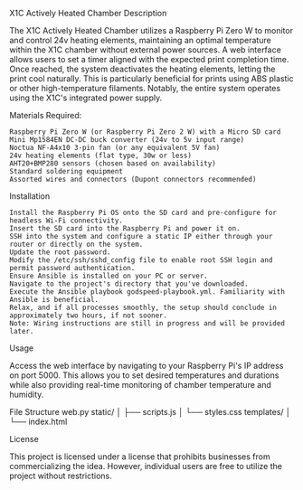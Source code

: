 X1C Actively Heated Chamber
Description

The X1C Actively Heated Chamber utilizes a Raspberry Pi Zero W to monitor and control 24v heating elements, maintaining an optimal temperature within the X1C chamber without external power sources. A web interface allows users to set a timer aligned with the expected print completion time. Once reached, the system deactivates the heating elements, letting the print cool naturally. This is particularly beneficial for prints using ABS plastic or other high-temperature filaments. Notably, the entire system operates using the X1C's integrated power supply.

Materials Required:

    Raspberry Pi Zero W (or Raspberry Pi Zero 2 W) with a Micro SD card
    Mini Mp1584EN DC-DC buck converter (24v to 5v input range)
    Noctua NF-A4x10 3-pin fan (or any equivalent 5V fan)
    24v heating elements (flat type, 30w or less)
    AHT20+BMP280 sensors (chosen based on availability)
    Standard soldering equipment
    Assorted wires and connectors (Dupont connectors recommended)

Installation

    Install the Raspberry Pi OS onto the SD card and pre-configure for headless Wi-Fi connectivity.
    Insert the SD card into the Raspberry Pi and power it on.
    SSH into the system and configure a static IP either through your router or directly on the system.
    Update the root password.
    Modify the /etc/ssh/sshd_config file to enable root SSH login and permit password authentication.
    Ensure Ansible is installed on your PC or server.
    Navigate to the project's directory that you've downloaded.
    Execute the Ansible playbook godspeed-playbook.yml. Familiarity with Ansible is beneficial.
    Relax, and if all processes smoothly, the setup should conclude in approximately two hours, if not sooner.
    Note: Wiring instructions are still in progress and will be provided later.

Usage

Access the web interface by navigating to your Raspberry Pi's IP address on port 5000. This allows you to set desired temperatures and durations while also providing real-time monitoring of chamber temperature and humidity.

File Structure
web.py
static/
│   ├── scripts.js
│   └── styles.css
templates/
│   └── index.html


License

This project is licensed under a license that prohibits businesses from commercializing the idea. However, individual users are free to utilize the project without restrictions.